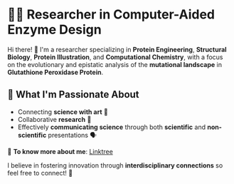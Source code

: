 # 👩‍🔬 Researcher in Computer-Aided Enzyme Design

Hi there! 👋 I'm a researcher specializing in **Protein Engineering**, **Structural Biology**, **Protein Illustration**, and **Computational Chemistry**, with a focus on the evolutionary and epistatic analysis of the **mutational landscape** in **Glutathione Peroxidase Protein**.

## 🌟 What I'm Passionate About
- Connecting **science with art** 🎨  
- Collaborative **research** 🔬  
- Effectively **communicating science** through both **scientific** and **non-scientific** presentations 🗣️

🔗 **To know more about me**: [Linktree](https://linktr.ee/nd_7)

I believe in fostering innovation through **interdisciplinary connections** so feel free to connect! 💬
